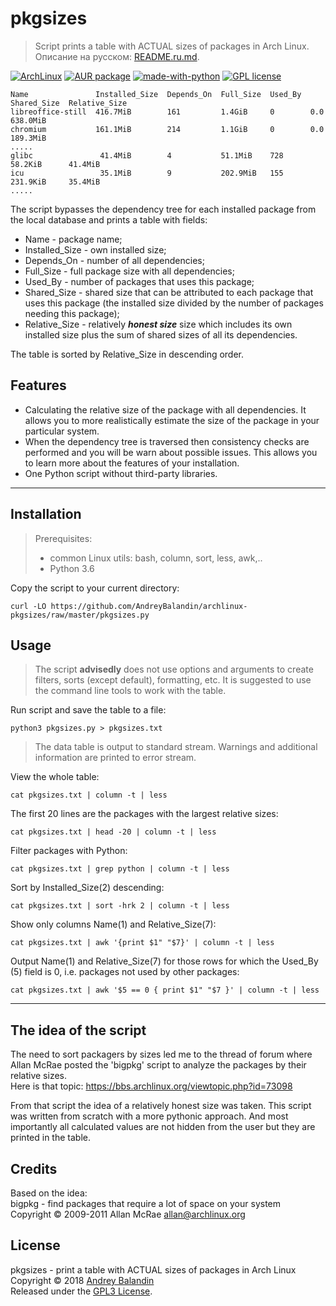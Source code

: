 # pkgsizes

> Script prints a table with ACTUAL sizes of packages in Arch Linux.  
> Описание на русском: [README.ru.md](README.ru.md).

[![ArchLinux](https://img.shields.io/badge/distribution-Arch%20Linux-blue.svg)](https://www.archlinux.org/)
[![AUR package](https://repology.org/badge/version-for-repo/aur/pkgsizes.svg)](https://repology.org/metapackage/pkgsizes)
[![made-with-python](https://img.shields.io/badge/made%20with-Python-yellow.svg)](https://www.python.org/)
[![GPL license](https://img.shields.io/badge/license-GPL-yellowgreen.svg)](https://www.gnu.org/licenses/gpl.html)

```
Name               Installed_Size  Depends_On  Full_Size  Used_By  Shared_Size  Relative_Size
libreoffice-still  416.7MiB        161         1.4GiB     0        0.0          638.0MiB
chromium           161.1MiB        214         1.1GiB     0        0.0          189.3MiB
.....
glibc               41.4MiB        4           51.1MiB    728      58.2KiB      41.4MiB
icu                 35.1MiB        9           202.9MiB   155      231.9KiB     35.4MiB
.....
```
The script bypasses the dependency tree for each installed package from the local database and prints a table with fields:
* Name - package name;
* Installed_Size - own installed size;
* Depends_On - number of all dependencies;
* Full_Size - full package size with all dependencies;
* Used_By - number of packages that uses this package;
* Shared_Size - shared size that can be attributed to each package
  that uses this package (the installed size divided by the number
  of packages needing this package);
* Relative_Size - relatively ***honest size*** size which includes its own
  installed size plus the sum of shared sizes of all its dependencies.

The table is sorted by Relative_Size in descending order.

## Features
* Calculating the relative size of the package with all dependencies. It allows you to more realistically estimate the size of the package in your particular system.
* When the dependency tree is traversed then consistency checks are performed and you will be warn about possible issues. This allows you to learn more about the features of your installation.
* One Python script without third-party libraries.

---

## Installation

> Prerequisites:  
> - common Linux utils: bash, column, sort, less, awk,..
> - Python 3.6

Copy the script to your current directory:

    curl -LO https://github.com/AndreyBalandin/archlinux-pkgsizes/raw/master/pkgsizes.py

## Usage

> The script **advisedly** does not use options and arguments to create filters, sorts (except default), formatting, etc.
> It is suggested to use the command line tools to work with the table.

Run script and save the table to a file:

    python3 pkgsizes.py > pkgsizes.txt

> The data table is output to standard stream. Warnings and additional information are printed to error stream.

View the whole table:

    cat pkgsizes.txt | column -t | less

The first 20 lines are the packages with the largest relative sizes:

    cat pkgsizes.txt | head -20 | column -t | less

Filter packages with Python:

    cat pkgsizes.txt | grep python | column -t | less

Sort by Installed_Size(2) descending:

    cat pkgsizes.txt | sort -hrk 2 | column -t | less

Show only columns Name(1) and Relative_Size(7):

    cat pkgsizes.txt | awk '{print $1" "$7}' | column -t | less

Output Name(1) and Relative_Size(7) for those rows for which the Used_By (5) field is 0, i.e. packages not used by other packages:

    cat pkgsizes.txt | awk '$5 == 0 { print $1" "$7 }' | column -t | less

---

## The idea of ​​the script

The need to sort packagers by sizes led me to the thread of forum where Allan McRae posted the 'bigpkg' script to analyze the packages by their relative sizes.  
Here is that topic:
<https://bbs.archlinux.org/viewtopic.php?id=73098>

From that script the idea of ​​a relatively honest size was taken. This script was written from scratch with a more pythonic approach. And most importantly all calculated values ​​are not hidden from the user but they are printed in the table.

## Credits

Based on the idea:  
bigpkg - find packages that require a lot of space on your system  
Copyright © 2009-2011  Allan McRae <allan@archlinux.org> 


## License

pkgsizes - print a table with ACTUAL sizes of packages in Arch Linux  
Copyright © 2018  [Andrey Balandin](https://github.com/AndreyBalandin)  
Released under the [GPL3 License](LICENSE).
